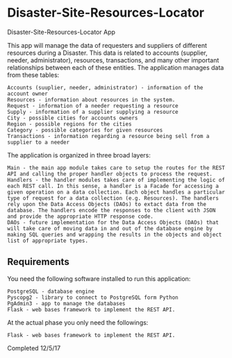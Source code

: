 # Disaster-Site-Resources-Locator

Disaster-Site-Resources-Locator App

This app will manage the data of requesters and suppliers of different resources during a Disaster. This data is related to accounts (supplier, needer, administrator), resources, transactions, and many other important relationships between each of these entities. The application manages data from these tables:

    Accounts (suuplier, needer, administrator) - information of the account owner
    Resources - information about resources in the system.
    Request - information of a needer requesting a resource
    Supply - information of a supplier supplying a resource
    City - possible cities for accounts owners
    Region - possible regions for the cities
    Category - possible categories for given resources
    Transactions - information regarding a resource being sell from a supplier to a needer


The application is organized in three broad layers:

    Main - the main app module takes care to setup the routes for the REST API and calling the proper handler objects to process the request.
    Handlers - the handler modules takes care of implementing the logic of each REST call. In this sense, a handler is a Facade for accessing a given operation on a data collection. Each object handles a particular type of request for a data collection (e.g. Resources). The handlers rely upon the Data Access Objects (DAOs) to extact data from the database. The handlers encode the responses to the client with JSON and provide the appropriate HTTP response code.
    DAOs - future implementation for the Data Access Objects (DAOs) that will take care of moving data in and out of the database engine by making SQL queries and wrapping the results in the objects and object list of appropriate types.

## Requirements

You need the following software installed to run this application:

    PostgreSQL - database engine
    Pyscopg2 - library to connect to PostgreSQL form Python
    PgAdmin3 - app to manage the databases
    Flask - web bases framework to implement the REST API.

At the actual phase you only need the followings:

    Flask - web bases framework to implement the REST API.

Completed 12/5/17
